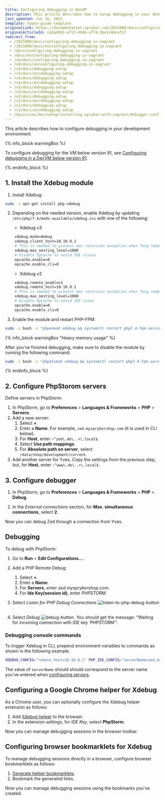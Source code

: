 ```yaml
---
title: Configuring debugging in DevVM
description: This article describes how to setup debugging in your development environment.
last_updated: Jun 16, 2021
template: howto-guide-template
originalLink: https://documentation.spryker.com/2021080/docs/configuring-debugging-in-vagrant
originalArticleId: ce2a45b3-ef13-494b-a774-3be1c46caf17
redirect_from:
  - /2021080/docs/configuring-debugging-in-vagrant
  - /2021080/docs/en/configuring-debugging-in-vagrant
  - /docs/configuring-debugging-in-vagrant
  - /docs/en/configuring-debugging-in-vagrant
  - /v6/docs/configuring-debugging-in-vagrant
  - /v6/docs/en/configuring-debugging-in-vagrant
  - /v5/docs/debugging-setup
  - /v5/docs/en/debugging-setup
  - /v4/docs/debugging-setup
  - /v4/docs/en/debugging-setup
  - /v3/docs/debugging-setup
  - /v3/docs/en/debugging-setup
  - /v2/docs/debugging-setup
  - /v2/docs/en/debugging-setup
  - /v1/docs/debugging-setup
  - /v1/docs/en/debugging-setup
  - /docs/scos/dev/setup/installing-spryker-with-vagrant/debugger-configuration/configuring-debugging-in-vagrant.html
---
```


This article describes how to configure debugging in your development environment.

{% info_block warningBox %}

To configure debugging for the VM below version 91, see [Configuring debugging in a DevVM below version 91](/docs/scos/dev/setup/installing-spryker-with-development-virtual-machine/configuring-debugging-in-devvm/configuring-debugging-in-a-devvm-below-version-91.html).

{% endinfo_block %}

## 1. Install the Xdebug module

1. Install Xdebug:

```bash
sudo -i apt-get install php-xdebug
```

2. Depending on the needed version, enable Xdebug by updating `/etc/php/7.4/mods-available/xdebug.ini` with one of the following:

    * Xdebug v3

    ```bash
     xdebug.mode=debug
     xdebug.client_host=10.10.0.1
     # This is needed to prevent max recursion exception when Twig templates are very complicated
     xdebug.max_nesting_level=1000
     # Disable Opcache to avoid IDE issues
     opcache.enable=0
     opcache.enable_cli=0
    ```

    * Xdebug v2

    ```bash
     xdebug.remote_enable=1
     xdebug.remote_host=10.10.0.1
     # This is needed to prevent max recursion exception when Twig templates are very complicated
     xdebug.max_nesting_level=1000
     # Disable Opcache to avoid IDE issue
     opcache.enable=0
     opcache.enable_cli=0
    ```


3. Enable the module and restart PHP-FPM:

```bash
sudo -i bash -c "phpenmod xdebug && systemctl restart php7.4-fpm.service"
```

{% info_block warningBox "Heavy memory usage" %}

After you've finished debugging, make sure to disable the module by running the following command:
```bash
sudo -i bash -c "phpdismod xdebug && systemctl restart php7.4-fpm.service"
```

{% endinfo_block %}

## 2. Configure PhpStorom servers

Define servers in PhpStorm:
1. In PhpStorm, go to **Preferences** > **Languages & Frameworks** > **PHP** > **Servers**.
2. Add a new server:
    1. Select **+**.
    2. Enter a **Name**. For example, `zed.mysprykershop.com` (it is used in CLI below).
    3. For **Host**, enter `~^zed\.de\..+\.local$`.
    4. Select **Use path mappings**.
    5. For **Absolute path on server**, select `/data/shop/development/current`.
3. Add another server for Yves. Copy the settings from the previous step, but, for **Host**, enter `~^www\.de\..+\.local$`.


## 3. Configure debugger

1. In PhpStorm, go to **Preferences** > **Languages & Frameworks** > **PHP** > **Debug**.

2. In the *External connections* section, for **Max. simultaneous connections**, select **2**.

Now you can debug Zed through a connection from Yves.

## Debugging

To debug with PhpStorm:

1. Go to **Run** > **Edit Configurations…**.
2. Add a PHP Remote Debug:
    1.  Select **+**.
    2. Enter a **Name**.
    3. For **Servers**, enter *zed.mysprykershop.com*.
    4. For **Ide Key(session id)**, enter *PHPSTORM*.
3. Select *Listen for PHP Debug Connections* ![listen-to-php-debug-button](https://spryker.s3.eu-central-1.amazonaws.com/docs/Developer+Guide/Installation/Debugging/Configuring+debugging+in+Vagrant/listen-php-debug-connections.png).


4. Select *Debug* ![debug-button](https://spryker.s3.eu-central-1.amazonaws.com/docs/Developer+Guide/Installation/Debugging/Configuring+debugging+in+Vagrant/debug-button.png). You should get the message: “Waiting for incoming connection with IDE key ‘PHPSTORM’”.

### Debugging console commands

To trigger Xdebug in CLI, prepend environment variables to commands as shown in the following example.

```bash
XDEBUG_CONFIG="remote_host=10.10.0.1" PHP_IDE_CONFIG="serverName=zed.mysprykershop.com" vendor/bin/console <command>
```

The value of `serverName` should should correspond to the server name you've entered when [configuring servers](#configuring-servers).

## Configuring a Google Chrome helper for Xdebug

As a Chrome user, you can optionally configure the Xdebug helper extension as follows:

1. Add [Xdebug helper](https://chrome.google.com/webstore/detail/xdebug-helper/eadndfjplgieldjbigjakmdgkmoaaaoc?hl=en) to the browser.
2. In the extension settings, for *IDE Key*, select **PhpStorm**.

Now you can manage debugging sessions in the browser toolbar.

## Configuring browser bookmarklets for Xdebug

To manage debugging sessions directly in a browser, configure browser bookmarklets as follows:
1. [Generate helper bookmarklets](http://www.jetbrains.com/phpstorm/marklets/).
2. Bookmark the generated links.

Now you can manage debugging sessions using the bookmarks you've created.
